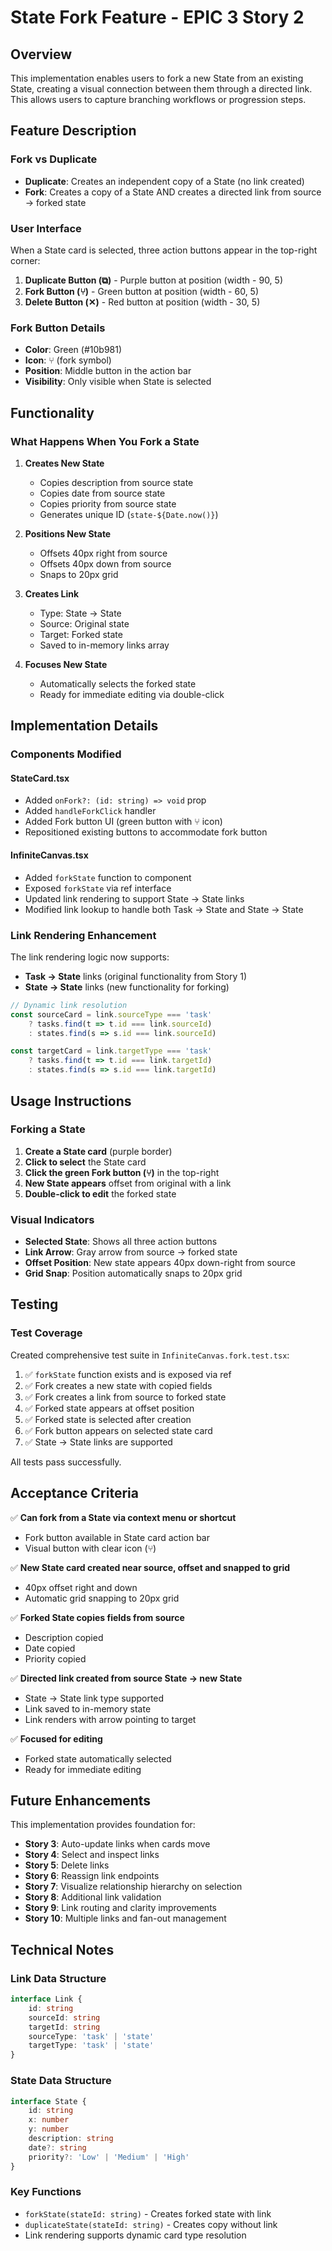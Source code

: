 # State Fork Feature - EPIC 3 Story 2

## Overview
This implementation enables users to fork a new State from an existing State, creating a visual connection between them through a directed link. This allows users to capture branching workflows or progression steps.

## Feature Description

### Fork vs Duplicate
- **Duplicate**: Creates an independent copy of a State (no link created)
- **Fork**: Creates a copy of a State AND creates a directed link from source → forked state

### User Interface

When a State card is selected, three action buttons appear in the top-right corner:

1. **Duplicate Button (⧉)** - Purple button at position (width - 90, 5)
2. **Fork Button (⑂)** - Green button at position (width - 60, 5) 
3. **Delete Button (✕)** - Red button at position (width - 30, 5)

### Fork Button Details
- **Color**: Green (#10b981)
- **Icon**: ⑂ (fork symbol)
- **Position**: Middle button in the action bar
- **Visibility**: Only visible when State is selected

## Functionality

### What Happens When You Fork a State

1. **Creates New State**
   - Copies description from source state
   - Copies date from source state
   - Copies priority from source state
   - Generates unique ID (`state-${Date.now()}`)

2. **Positions New State**
   - Offsets 40px right from source
   - Offsets 40px down from source
   - Snaps to 20px grid

3. **Creates Link**
   - Type: State → State
   - Source: Original state
   - Target: Forked state
   - Saved to in-memory links array

4. **Focuses New State**
   - Automatically selects the forked state
   - Ready for immediate editing via double-click

## Implementation Details

### Components Modified

#### StateCard.tsx
- Added `onFork?: (id: string) => void` prop
- Added `handleForkClick` handler
- Added Fork button UI (green button with ⑂ icon)
- Repositioned existing buttons to accommodate fork button

#### InfiniteCanvas.tsx
- Added `forkState` function to component
- Exposed `forkState` via ref interface
- Updated link rendering to support State → State links
- Modified link lookup to handle both Task → State and State → State

### Link Rendering Enhancement

The link rendering logic now supports:
- **Task → State** links (original functionality from Story 1)
- **State → State** links (new functionality for forking)

```typescript
// Dynamic link resolution
const sourceCard = link.sourceType === 'task' 
    ? tasks.find(t => t.id === link.sourceId)
    : states.find(s => s.id === link.sourceId)

const targetCard = link.targetType === 'task'
    ? tasks.find(t => t.id === link.targetId)  
    : states.find(s => s.id === link.targetId)
```

## Usage Instructions

### Forking a State

1. **Create a State card** (purple border)
2. **Click to select** the State card
3. **Click the green Fork button (⑂)** in the top-right
4. **New State appears** offset from original with a link
5. **Double-click to edit** the forked state

### Visual Indicators

- **Selected State**: Shows all three action buttons
- **Link Arrow**: Gray arrow from source → forked state
- **Offset Position**: New state appears 40px down-right from source
- **Grid Snap**: Position automatically snaps to 20px grid

## Testing

### Test Coverage

Created comprehensive test suite in `InfiniteCanvas.fork.test.tsx`:

1. ✅ `forkState` function exists and is exposed via ref
2. ✅ Fork creates a new state with copied fields
3. ✅ Fork creates a link from source to forked state
4. ✅ Forked state appears at offset position
5. ✅ Forked state is selected after creation
6. ✅ Fork button appears on selected state card
7. ✅ State → State links are supported

All tests pass successfully.

## Acceptance Criteria

✅ **Can fork from a State via context menu or shortcut**
- Fork button available in State card action bar
- Visual button with clear icon (⑂)

✅ **New State card created near source, offset and snapped to grid**
- 40px offset right and down
- Automatic grid snapping to 20px grid

✅ **Forked State copies fields from source**
- Description copied
- Date copied  
- Priority copied

✅ **Directed link created from source State → new State**
- State → State link type supported
- Link saved to in-memory state
- Link renders with arrow pointing to target

✅ **Focused for editing**
- Forked state automatically selected
- Ready for immediate editing

## Future Enhancements

This implementation provides foundation for:
- **Story 3**: Auto-update links when cards move
- **Story 4**: Select and inspect links
- **Story 5**: Delete links
- **Story 6**: Reassign link endpoints
- **Story 7**: Visualize relationship hierarchy on selection
- **Story 8**: Additional link validation
- **Story 9**: Link routing and clarity improvements
- **Story 10**: Multiple links and fan-out management

## Technical Notes

### Link Data Structure

```typescript
interface Link {
    id: string
    sourceId: string
    targetId: string
    sourceType: 'task' | 'state'
    targetType: 'task' | 'state'
}
```

### State Data Structure

```typescript
interface State {
    id: string
    x: number
    y: number
    description: string
    date?: string
    priority?: 'Low' | 'Medium' | 'High'
}
```

### Key Functions

- `forkState(stateId: string)` - Creates forked state with link
- `duplicateState(stateId: string)` - Creates copy without link
- Link rendering supports dynamic card type resolution
